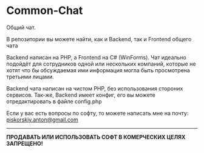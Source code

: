 # Common-Chat
Общий чат.

В репозитории вы можете найти, как и Backend, так и Frontend общего чата

Backend написан на PHP, а Frontend на C# (WinForms).
Чат идеально подойдёт для сотрудников одной или нескольких компаний, которые не хотят что бы обсуждаемая ими информация могла быть просмотрена третьими лицами.

Backend чата написан на чистом PHP, без использования стороних сервисов. Так-же, Backend имеет конфиг, его вы можете отредактировать в файле config.php

Если у вас есть вопросы по софту, то можете написать мне на почту: piskorskiy.anton@gmail.com
<hr></hr>

**ПРОДАВАТЬ ИЛИ ИСПОЛЬЗОВАТЬ СОФТ В КОМЕРЧЕСКИХ ЦЕЛЯХ ЗАПРЕЩЕНО!**
